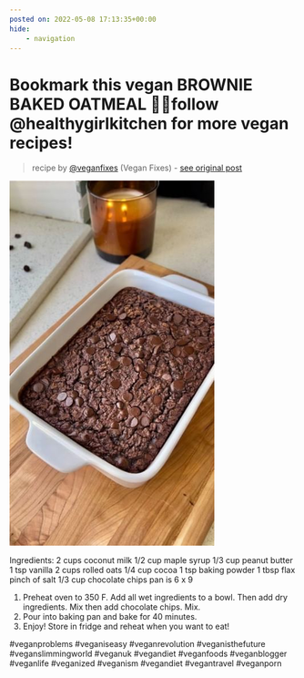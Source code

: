 ```yaml
---
posted on: 2022-05-08 17:13:35+00:00
hide:
    - navigation
---
```


# Bookmark this vegan BROWNIE BAKED OATMEAL 🤎✨follow @healthygirlkitchen for more vegan recipes!  

> recipe by [@veganfixes](https://www.instagram.com/veganfixes/) 
(Vegan Fixes) - [see original post](https://instagram.com/p/CdTgxOwJC28)

![](../img/veganfixes_08-05-2022_1705.png)


Ingredients:
2 cups coconut milk
1/2 cup maple syrup
1/3 cup peanut butter
1 tsp vanilla
2 cups rolled oats
1/4 cup cocoa
1 tsp baking powder
1 tbsp flax 
pinch of salt 
1/3 cup chocolate chips
pan is 6 x 9 

1. Preheat oven to 350 F. Add all wet ingredients to a bowl. Then add dry ingredients. Mix then add chocolate chips. Mix. 
2. Pour into baking pan and bake for 40 minutes. 
3. Enjoy! Store in fridge and reheat when you want to eat! 

\#veganproblems \#veganiseasy \#veganrevolution \#veganisthefuture \#veganslimmingworld \#veganuk \#vegandiet \#veganfoods \#veganblogger \#veganlife \#veganized \#veganism \#vegandiet \#vegantravel \#veganporn 